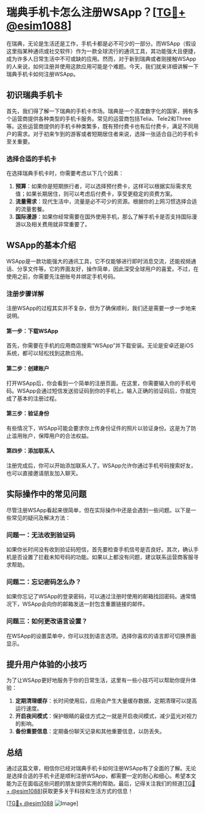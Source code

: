 # 瑞典手机卡怎么注册WSApp？[[TG💪+ @esim1088](https://t.me/s/esim1088)]

在瑞典，无论是生活还是工作，手机卡都是必不可少的一部分。而WSApp（假设这里指某种通讯或社交软件）作为一款全球流行的通讯工具，其功能强大且便捷，成为许多人日常生活中不可或缺的应用。然而，对于新到瑞典或者刚接触WSApp的人来说，如何注册并使用这款应用可能是个难题。今天，我们就来详细讲解一下瑞典手机卡如何注册WSApp。

## 初识瑞典手机卡

首先，我们得了解一下瑞典的手机卡市场。瑞典是一个高度数字化的国家，拥有多个运营商提供各种类型的手机卡服务。常见的运营商包括Telia、Tele2和Three等。这些运营商提供的手机卡种类繁多，既有预付费卡也有后付费卡，满足不同用户的需求。对于初来乍到的游客或者短期居住者来说，选择一张适合自己的手机卡至关重要。

### 选择合适的手机卡

在选择瑞典手机卡时，你需要考虑以下几个因素：

1. **预算**：如果你是短期旅行者，可以选择预付费卡，这样可以根据实际需求充值；如果长期居住，则可以考虑后付费卡，享受更稳定的资费方案。
2. **流量需求**：现代生活中，流量是必不可少的资源。根据你的上网习惯选择合适的流量套餐。
3. **国际漫游**：如果你经常需要在国外使用手机，那么了解手机卡是否支持国际漫游以及相关费用就非常重要了。

## WSApp的基本介绍

WSApp是一款功能强大的通讯工具，它不仅能够进行即时消息交流，还能视频通话、分享文件等。它的界面友好，操作简单，因此深受全球用户的喜爱。不过，在使用之前，你需要先注册账号并绑定手机号码。

### 注册步骤详解

注册WSApp的过程其实并不复杂，但为了确保顺利，我们还是需要一步一步地来说明。

#### 第一步：下载WSApp

首先，你需要在手机的应用商店搜索“WSApp”并下载安装。无论是安卓还是iOS系统，都可以轻松找到这款应用。

#### 第二步：创建账户

打开WSApp后，你会看到一个简单的注册页面。在这里，你需要输入你的手机号码。WSApp会通过短信发送验证码到你的手机上。输入正确的验证码后，你就完成了基本的注册过程。

#### 第三步：验证身份

有些情况下，WSApp可能会要求你上传身份证件的照片以验证身份。这是为了防止滥用账户，保障用户的合法权益。

#### 第四步：添加联系人

注册完成后，你可以开始添加联系人了。WSApp允许你通过手机号码搜索好友，也可以直接邀请朋友加入聊天。

## 实际操作中的常见问题

尽管注册WSApp看起来很简单，但在实际操作中还是会遇到一些问题。以下是一些常见的疑问及解决方法：

### 问题一：无法收到验证码

如果你长时间没有收到验证码短信，首先要检查手机信号是否良好。其次，确认手机是否设置了拦截未知号码的功能。如果以上都没有问题，建议联系运营商客服寻求帮助。

### 问题二：忘记密码怎么办？

如果你忘记了WSApp的登录密码，可以通过注册时使用的邮箱找回密码。通常情况下，WSApp会向你的邮箱发送一封包含重置链接的邮件。

### 问题三：如何更改语言设置？

在WSApp的设置菜单中，你可以找到语言选项。选择你喜欢的语言即可切换界面显示。

## 提升用户体验的小技巧

为了让WSApp更好地服务于你的日常生活，这里有一些小技巧可以帮助你提升体验：

1. **定期清理缓存**：长时间使用后，应用会产生大量缓存数据，定期清理可以提高运行速度。
2. **开启夜间模式**：保护眼睛的最佳方式之一就是开启夜间模式，减少蓝光对视力的影响。
3. **备份重要信息**：定期备份聊天记录和其他重要信息，以防丢失。

## 总结

通过这篇文章，相信你已经对瑞典手机卡如何注册WSApp有了全面的了解。无论是选择合适的手机卡还是顺利注册WSApp，都需要一定的耐心和细心。希望本文能为正在面临这些问题的朋友提供实用的帮助。最后，记得关注我们的频道[[TG💪+ @esim1088](https://t.me/s/esim1088)]获取更多关于科技和生活方式的信息！

[[TG💪+ @esim1088](https://t.me/s/esim1088) ![Image](https://i.postimg.cc/4NQfJmqS/Snipaste-2025-05-13-00-14-12.png)]